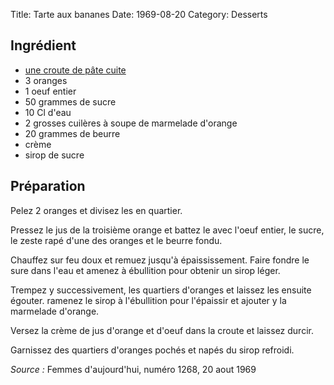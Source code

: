 Title: Tarte aux bananes
Date: 1969-08-20
Category: Desserts

## Ingrédient

* [une croute de pâte cuite](./tartes_acidulees.md)
* 3 oranges
* 1 oeuf entier
* 50 grammes de sucre
* 10 Cl d'eau
* 2 grosses cuilères à soupe de marmelade d'orange
* 20 grammes de beurre
* crème
* sirop de sucre

## Préparation

Pelez 2 oranges et divisez les en quartier.

Pressez le jus de la troisième orange et battez le avec l'oeuf entier, le sucre,
le zeste rapé d'une des oranges et le beurre fondu.

Chauffez sur feu doux et remuez jusqu'à épaississement. Faire fondre le sure
dans l'eau et amenez à ébullition pour obtenir un sirop léger.

Trempez y successivement, les quartiers d'oranges et laissez les ensuite
égouter. ramenez le sirop à l'ébullition pour l'épaissir et ajouter y la
marmelade d'orange.

Versez la crème de jus d'orange et d'oeuf dans la croute et laissez durcir.

Garnissez des quartiers d'oranges pochés et napés du sirop refroidi.

*Source :* Femmes d'aujourd'hui, numéro 1268, 20 aout 1969

